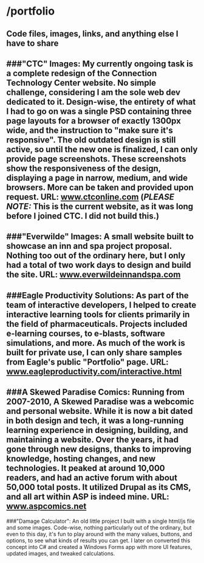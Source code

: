# /portfolio
Code files, images, links, and anything else I have to share
---
###"CTC" Images:
	My currently ongoing task is a complete redesign of the Connection Technology Center website. No simple challenge, considering I am the sole web dev dedicated to it. Design-wise, the entirety of what I had to go on was a single PSD containing three page layouts for a browser of exactly 1300px wide, and the instruction to "make sure it's responsive". The old outdated design is still active, so until the new one is finalized, I can only provide page screenshots. These screenshots show the responsiveness of the design, displaying a page in narrow, medium, and wide browsers. More can be taken and provided upon request.
__URL:__ www.ctconline.com __(*PLEASE NOTE:* This is the current website, as it was long before I joined CTC. I did not build this.)__
---
###"Everwilde" Images:
	A small website built to showcase an inn and spa project proposal. Nothing too out of the ordinary here, but I only had a total of two work days to design and build the site. 
__URL:__ www.everwildeinnandspa.com
---
###Eagle Productivity Solutions:
	As part of the team of interactive developers, I helped to create interactive learning tools for clients primarily in the field of pharmaceuticals. Projects included e-learning courses, to e-blasts, software simulations, and more. As much of the work is built for private use, I can only share samples from Eagle's public "Portfolio" page. 
__URL:__ www.eagleproductivity.com/interactive.html
---
###A Skewed Paradise Comics:
	Running from 2007-2010, A Skewed Paradise was a webcomic and personal website. While it is now a bit dated in both design and tech, it was a long-running learning experience in designing, building, and maintaining a website. Over the years, it had gone through new designs, thanks to improving knowledge, hosting changes, and new technologies. It peaked at around 10,000 readers, and had an active forum with about 50,000 total posts. It utilized Drupal as its CMS, and all art within ASP is indeed mine.
__URL:__ www.aspcomics.net
---
###"Damage Calculator":
	An old little project I built with a single html/js file and some images. Code-wise, nothing particularly out of the ordinary, but even to this day, it's fun to play around with the many values, buttons, and options, to see what kinds of results you can get. I later on converted this concept into C# and created a Windows Forms app with more UI features, updated images, and tweaked calculations.
